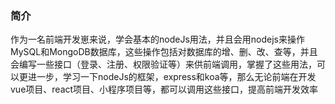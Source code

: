 ### 简介
作为一名前端开发崽来说，学会基本的nodeJs用法，并且会用nodejs来操作MySQL和MongoDB数据库，这些操作包括对数据库的增、删、改、查等，并且会编写一些接口（登录、注册、权限验证等）来供前端调用，掌握了这些用法，可以更进一步，学习一下nodeJs的框架，express和koa等，那么无论前端在开发vue项目、react项目、小程序项目等，都可以调用这些接口，提高前端开发效率
